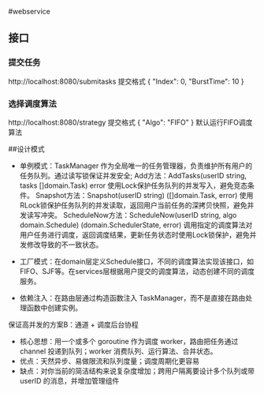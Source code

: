 #webservice

## 接口
### 提交任务
http://localhost:8080/submitasks
提交格式
{
    "Index": 0,
    "BurstTime": 10
}

### 选择调度算法
http://localhost:8080/strategy
提交格式
{
    "Algo": "FIFO"
}
默认运行FIFO调度算法

##设计模式
- 单例模式：TaskManager 作为全局唯一的任务管理器，负责维护所有用户的任务队列。通过读写锁保证并发安全;
Add方法：AddTasks(userID string, tasks []domain.Task) error 使用Lock保护任务队列的并发写入，避免竞态条件。
Snapshot方法：Snapshot(userID string) ([]domain.Task, error) 使用RLock锁保护任务队列的并发读取，返回用户当前任务的深拷贝快照，避免并发读写冲突。
ScheduleNow方法：ScheduleNow(userID string, algo domain.Schedule) (domain.SchedulerState, error) 调用指定的调度算法对用户任务进行调度，返回调度结果，更新任务状态时使用Lock锁保护，避免并发修改导致的不一致状态。

- 工厂模式：在domain层定义Schedule接口，不同的调度算法实现该接口，如FIFO、SJF等。在services层根据用户提交的调度算法，动态创建不同的调度服务。

- 依赖注入：在路由层通过构造函数注入 TaskManager，而不是直接在路由处理函数中创建实例。


保证高并发的方案B：通道 + 调度后台协程
- 核心思想：用一个或多个 goroutine 作为调度 worker，路由把任务通过 channel 投递到队列；worker 消费队列、运行算法、合并状态。
- 优点：天然异步、易做限流和队列度量；调度周期化更容易
- 缺点：对你当前的简洁结构来说复杂度增加；跨用户隔离要设计多个队列或带 userID 的消息，并增加管理组件